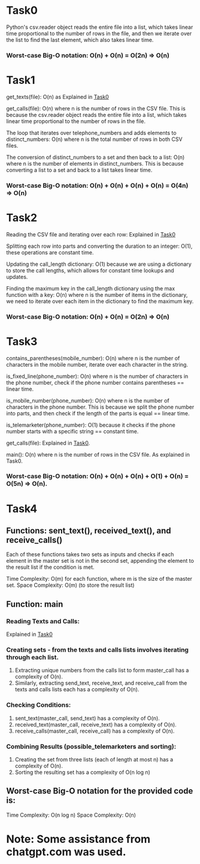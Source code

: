 # Task0
Python's csv.reader object reads the entire file into a list, which takes linear time proportional to the number of rows in the file, and then we iterate over the list to find the last element, which also takes linear time.

### Worst-case Big-O notation: O(n) + O(n) = O(2n) => O(n)


# Task1
get_texts(file): O(n) as Explained in [Task0](#task0)

get_calls(file): O(n) where n is the number of rows in the CSV file. This is because the csv.reader object reads the entire file into a list, which takes linear time proportional to the number of rows in the file.

The loop that iterates over telephone_numbers and adds elements to distinct_numbers: O(n) where n is the total number of rows in both CSV files.

The conversion of distinct_numbers to a set and then back to a list: O(n) where n is the number of elements in distinct_numbers. This is because converting a list to a set and back to a list takes linear time.

### Worst-case Big-O notation: O(n) + O(n) + O(n) + O(n) = O(4n) => O(n)

# Task2
Reading the CSV file and iterating over each row: Explained in [Task0](#task0)

Splitting each row into parts and converting the duration to an integer: O(1), these operations are constant time.

Updating the call_length dictionary: O(1) because we are using a dictionary to store the call lengths, which allows for constant time lookups and updates.

Finding the maximum key in the call_length dictionary using the max function with a key: O(n) where n is the number of items in the dictionary, we need to iterate over each item in the dictionary to find the maximum key.

### Worst-case Big-O notation: O(n) + O(n) = O(2n) => O(n)

# Task3
contains_parentheses(mobile_number): O(n) where n is the number of characters in the mobile number, iterate over each character in the string.

is_fixed_line(phone_number): O(n) where n is the number of characters in the phone number, check if the phone number contains parentheses == linear time.

is_mobile_number(phone_number): O(n) where n is the number of characters in the phone number. This is because we split the phone number into parts, and then check if the length of the parts is equal == linear time.

is_telemarketer(phone_number): O(1) because it checks if the phone number starts with a specific string == constant time.

get_calls(file): Explained in [Task0](#task0).

main(): O(n) where n is the number of rows in the CSV file. As explained in Task0.

### Worst-case Big-O notation: O(n) + O(n) + O(n) + O(1) + O(n) = O(5n) => O(n).

# Task4
## Functions: sent_text(), received_text(), and receive_calls()

Each of these functions takes two sets as inputs and checks if each element in the master set is not in the second set, appending the element to the result list if the condition is met.

Time Complexity: O(m) for each function, where m is the size of the master set.
Space Complexity: O(m) (to store the result list)

## Function: main

### Reading Texts and Calls:
Explained in [Task0](#task0)

### Creating sets - from the texts and calls lists involves iterating through each list.
1. Extracting unique numbers from the calls list to form master_call has a complexity of O(n).
2. Similarly, extracting send_text, receive_text, and receive_call from the texts and calls lists each has a complexity of O(n).

### Checking Conditions:
1. sent_text(master_call, send_text) has a complexity of O(n).
2. received_text(master_call, receive_text) has a complexity of O(n).
3. receive_calls(master_call, receive_call) has a complexity of O(n).

### Combining Results (possible_telemarketers and sorting):
1. Creating the set from three lists (each of length at most n) has a complexity of O(n).
2. Sorting the resulting set has a complexity of O(n log n) 

## Worst-case Big-O notation for the provided code is:
Time Complexity: O(n log n)
Space Complexity: O(n)

# Note: Some assistance from chatgpt.com was used.
